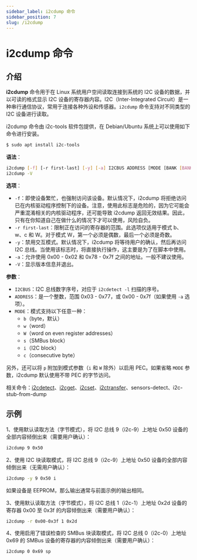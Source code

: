 ```yaml
---
sidebar_label: i2cdump 命令
sidebar_position: 7
slug: /i2cdump
---
```


# i2cdump 命令



## 介绍

**i2cdump** 命令用于在 Linux 系统用户空间读取连接到系统的 I2C 设备的数据，并以可读的格式显示 I2C 设备的寄存器内容。I2C（Inter-Integrated Circuit）是一种串行通信协议，常用于连接各种外设和传感器。`i2cdump` 命令支持对不同类型的 I2C 设备进行读取。

i2cdump 命令由 i2c-tools 软件包提供，在 Debian/Ubuntu 系统上可以使用如下命令进行安装。

```bash
$ sudo apt install i2c-tools
```

**语法**：

```bash
i2cdump [-f] [-r first-last] [-y] [-a] I2CBUS ADDRESS [MODE [BANK [BANKREG]]]
i2cdump -V
```

**选项**：

- `-f`：即使设备繁忙，也强制访问该设备。默认情况下，i2cdump 将拒绝访问已在内核驱动程序控制下的设备。注意，使用此标志是危险的，因为它可能会严重混淆相关的内核驱动程序，还可能导致 i2cdump 返回无效结果。因此，只有在你知道自己在做什么的情况下才可以使用，风险自负。
- `-r first-last`：限制正在访问的寄存器的范围。此选项仅适用于模式 b、w、c 和 W。对于模式 W，第一个必须是偶数，最后一个必须是奇数。
- `-y`：禁用交互模式。默认情况下，i2cdump 将等待用户的确认，然后再访问 I2C 总线。当使用该标志时，将直接执行操作，这主要是为了在脚本中使用。
- `-a`：允许使用 0x00 - 0x02 和 0x78 - 0x7f 之间的地址。一般不建议使用。
- `-V`：显示版本信息并退出。

**参数**：

- `I2CBUS`：I2C 总线数字序号，对应于 `i2cdetect -l` 扫描的序号。
- `ADDRESS`：是一个整数，范围 0x03 - 0x77，或 0x00 - 0x7f（如果使用 `-a` 选项）。
- `MODE`：模式支持以下任意一种：
  - `b`（byte，默认）
  - `w`（word）
  - `W`（word on even register addresses）
  - `s`（SMBus block）
  - `i`（I2C block）
  - `c`（consecutive byte）

另外，还可以将 `p` 附加到模式参数（`i` 和 `W` 除外）以启用 PEC。如果省略 `MODE` 参数，i2cdump 默认使用不带 PEC 的字节访问。

相关命令：[i2cdetect](/linux-command/i2cdetect)、[i2cget](/linux-command/i2cget)、[i2cset](/linux-command/i2cset)、[i2ctransfer](/linux-command/i2ctransfer)、sensors-detect、i2c-stub-from-dump



## 示例

1、使用默认读取方法（字节模式），将 I2C 总线 9（i2c-9）上地址 0x50 设备的全部内容倾倒出来（需要用户确认）：

```bash
i2cdump 9 0x50
```

2、使用 I2C 块读取模式，将 I2C 总线 9（i2c-9）上地址 0x50 设备的全部内容倾倒出来（无需用户确认）：

```bash
i2cdump -y 9 0x50 i
```

如果设备是 EEPROM，那么输出通常与前面示例的输出相同。

3、使用默认读取方法（字节模式），将 I2C 总线 1（i2c-1）上地址 0x2d 设备的寄存器 0x00 至 0x3f 的内容倾倒出来（需要用户确认）：

```bash
i2cdump -r 0x00-0x3f 1 0x2d
```

4、使用启用了错误检查的 SMBus 块读取模式，将 I2C 总线 0（i2c-0）上地址 0x69 的 SMBus 设备的寄存器的内容倾倒出来（需要用户确认）：

```bash
i2cdump 0 0x69 sp
```

